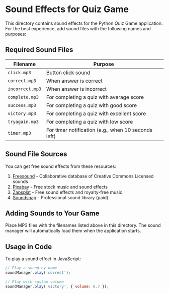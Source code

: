 # Sound Effects for Quiz Game

This directory contains sound effects for the Python Quiz Game application. For the best experience, add sound files with the following names and purposes:

## Required Sound Files

| Filename | Purpose |
|----------|----------|
| `click.mp3` | Button click sound |
| `correct.mp3` | When answer is correct |
| `incorrect.mp3` | When answer is incorrect |
| `complete.mp3` | For completing a quiz with average score |
| `success.mp3` | For completing a quiz with good score |
| `victory.mp3` | For completing a quiz with excellent score |
| `tryagain.mp3` | For completing a quiz with low score |
| `timer.mp3` | For timer notification (e.g., when 10 seconds left) |

## Sound File Sources

You can get free sound effects from these resources:

1. [Freesound](https://freesound.org/) - Collaborative database of Creative Commons Licensed sounds
2. [Pixabay](https://pixabay.com/sound-effects/) - Free stock music and sound effects
3. [Zapsplat](https://www.zapsplat.com/) - Free sound effects and royalty-free music
4. [Soundsnap](https://www.soundsnap.com/) - Professional sound library (paid)

## Adding Sounds to Your Game

Place MP3 files with the filenames listed above in this directory. The sound manager will automatically load them when the application starts.

## Usage in Code

To play a sound effect in JavaScript:

```javascript
// Play a sound by name
soundManager.play('correct');

// Play with custom volume
soundManager.play('victory', { volume: 0.7 });
```
